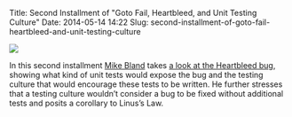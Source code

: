 Title: Second Installment of "Goto Fail, Heartbleed, and Unit Testing Culture"
Date: 2014-05-14 14:22
Slug: second-installment-of-goto-fail-heartbleed-and-unit-testing-culture

<div class="img floating">

[![](http://martinfowler.com/articles/testing-culture/msb.jpg)](http://martinfowler.com/articles/testing-culture.html#heartbleed)

</div>

In this second installment [Mike
Bland](https://plus.google.com/+MikeBland/posts) takes [a look at the
Heartbleed bug](http://martinfowler.com/articles/testing-culture.html),
showing what kind of unit tests would expose the bug and the testing
culture that would encourage these tests to be written. He further
stresses that a testing culture wouldn’t consider a bug to be fixed
without additional tests and posits a corollary to Linus’s Law.

</p>

